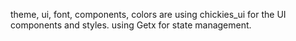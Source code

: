 theme, ui, font, components, colors are using chickies_ui for the UI components and styles.
using Getx for state management.
